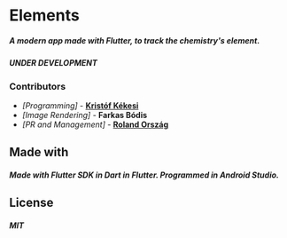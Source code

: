# Elements

##### A modern app made with Flutter, to track the chemistry's element.
##### __UNDER DEVELOPMENT__
### Contributors
* _[Programming]_  - [__Kristóf Kékesi__](https://github.com/KristofKekesi)
* _[Image Rendering]_ - __Farkas Bódis__
* _[PR and Management]_ - [__Roland Ország__](https://github.com/rolandorszag)
 
## Made with
##### Made with __Flutter SDK__ in __Dart__ in __Flutter__. Programmed in __Android Studio__.

## License
##### __MIT__
